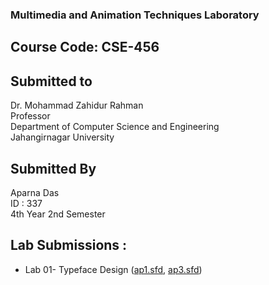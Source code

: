 ### Multimedia and Animation Techniques Laboratory

## Course Code: CSE-456 

## Submitted to 
Dr. Mohammad Zahidur Rahman <br>
Professor <br>
Department of Computer Science and Engineering <br>
Jahangirnagar University <br>

## Submitted By
Aparna Das<br>
ID : 337<br>
4th Year 2nd Semester<br>

## Lab Submissions :
- Lab 01- Typeface Design ([ap1.sfd](https://github.com/Aaprna/-Multimedia-and-Animation-Techniques-Laboratory/blob/main/ap1.sfd), [ap3.sfd](https://github.com/Aaprna/-Multimedia-and-Animation-Techniques-Laboratory/blob/main/ap3.sfd))
